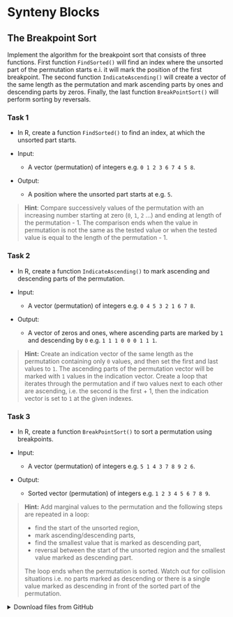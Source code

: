 # Synteny Blocks

## The Breakpoint Sort
Implement the algorithm for the breakpoint sort that consists of three functions. First function `FindSorted()` will
find an index where the unsorted part of the permutation starts e.i. it will mark the position of the first breakpoint. 
The second function `IndicateAscending()` will create a vector of the same length as the permutation and mark ascending 
parts by ones and descending parts by zeros. Finally, the last function `BreakPointSort()` will perform sorting by 
reversals.

### Task 1
* In R, create a function `FindSorted()` to find an index, at which the unsorted part starts.

* Input:
    * A vector (permutation) of integers e.g. `0 1 2 3 6 7 4 5 8`.

* Output:
    * A position where the unsorted part starts at e.g. `5`.

> **Hint**: 
> Compare successively values of the permutation with an increasing number starting at zero (`0`, `1`, `2` ...) 
> and ending at length of the permutation - 1. The comparison ends when the value in permutation is not the same as 
> the tested value or when the tested value is equal to the length of the permutation - 1.

### Task 2
* In R, create a function `IndicateAscending()` to mark ascending and descending parts of the permutation.

* Input:
    * A vector (permutation) of integers e.g. `0 4 5 3 2 1 6 7 8`.

* Output:
    * A vector of zeros and ones, where ascending parts are marked by `1` and descending by `0` e.g. `1 1 1 0 0 0 1 1 1`.

> **Hint:**
> Create an indication vector of the same length as the permutation containing only `0` values, and then set the first
> and last values to `1`. The ascending parts of the permutation vector will be marked with `1` values in the indication
> vector. Create a loop that iterates through the permutation and if two values next to each other are ascending, 
> i.e. the second is the first + 1, then the indication vector is set to `1` at the given indexes.


### Task 3
* In R, create a function `BreakPointSort()` to sort a permutation using breakpoints.

* Input:
    * A vector (permutation) of integers e.g. `5 1 4 3 7 8 9 2 6`.

* Output:
    * Sorted vector (permutation) of integers e.g. `1 2 3 4 5 6 7 8 9`.

> **Hint:** Add marginal values to the permutation and the following steps are repeated in a loop:
> * find the start of the unsorted region,
> * mark ascending/descending parts,
> * find the smallest value that is marked as descending part,
> * reversal between the start of the unsorted region and the smallest value marked as descending part.
>
> The loop ends when the permutation is sorted. Watch out for collision situations i.e. no parts marked as descending 
> or there is a single value marked as descending in front of the sorted part of the permutation.


<details>
<summary>Download files from GitHub</summary>
<details>
<summary>Basic Git settings</summary>

> * Configure the Git editor
>     ```bash
>     git config --global core.editor notepad
>     ```
> * Configure your name and email address
>     ```bash
>     git config --global user.name "Zuzana Nova"
>     git config --global user.email z.nova@vut.cz
>     ```
> * Check current settings
>     ```bash
>     git config --global --list
>     ```
>
</details>

* Create a fork on your GitHub account. 
  On the GitHub page of this repository find a <kbd>Fork</kbd> button in the upper right corner.
  
* Clone forked repository from your GitHub page to your computer:
    ```bash
    git clone <fork repository address>
    ```
* In a local repository, set new remote for a project repository:
    ```bash
    git remote add upstream https://github.com/mpa-prg/exercise_08.git
    ```

#### Send files to GitHub
Create a new commit and send new changes to your remote repository.
* Add file to a new commit.
    ```bash
    git add <file_name>
    ```
* Create a new commit, enter commit message, save the file and close it.
    ```bash
    git commit
    ```
* Send a new commit to your GitHub repository.
    ```bash
    git push origin main
    ```

</details>
